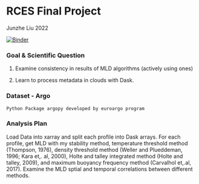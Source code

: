 # RCES Final Project 
Junzhe Liu 2022

[![Binder](https://mybinder.org/badge_logo.svg)](https://mybinder.org/v2/gh/pangeo-data/pangeo-docker-images/2022.09.21?urlpath=git-pull%3Frepo%3Dhttps%253A%252F%252Fgithub.com%252FJerryLIU-Junzhe%252Frces-final-project%26urlpath%3Dlab%252Ftree%252Frces-final-project%252Frces_final_project.ipynb)

### Goal & Scientific Question

1. Examine consistency in results of MLD algorithms (actively using ones)

2. Learn to process metadata in clouds with Dask. 



### Dataset - Argo 

    Python Package argopy developed by euroargo program

### Analysis Plan

Load Data into xarray and split each profile into Dask arrays. For each profile, get MLD with my stability method, temperature threshold method (Thompson, 1976), density threshold method (Weller and Plueddeman, 1996; Kara et,. al, 2000), Holte and talley integrated method (Holte and talley, 2009), and maximum buoyancy frequency method (Carvalhol et,.al, 2017). Examine the MLD sptial and temporal correlations between different methods. 